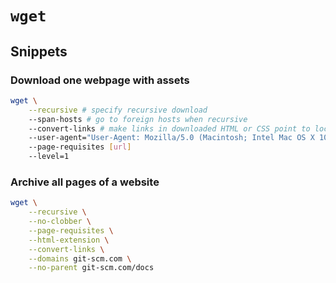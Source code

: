 # `wget`

## Snippets

### Download one webpage with assets

```bash
wget \
    --recursive # specify recursive download
    --span-hosts # go to foreign hosts when recursive
    --convert-links # make links in downloaded HTML or CSS point to local files
    --user-agent="User-Agent: Mozilla/5.0 (Macintosh; Intel Mac OS X 10.9; rv:32.0) Gecko/20100101 Firefox/32.0"
    --page-requisites [url]
    --level=1
```

### Archive all pages of a website

```bash
wget \
    --recursive \
    --no-clobber \
    --page-requisites \
    --html-extension \
    --convert-links \
    --domains git-scm.com \
    --no-parent git-scm.com/docs
```
